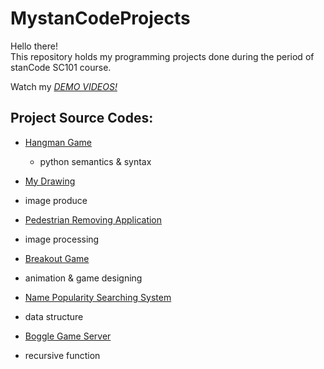 # MystanCodeProjects
Hello there!\
This repository holds my programming projects done during the period of stanCode SC101 course.

Watch my *[DEMO VIDEOS!](https://drive.google.com/drive/folders/1Gi3bn9qPW_gR0ISyGzVPLd5Bztdvd7rF?fbclid=IwAR36BW3v_bHn-Idsh-0_ROSWLwrXOzoervZId25OOzH2LX4b6FCGDfULdDg)*

## Project Source Codes:
* [Hangman Game](https://github.com/Jess1006/MystanCodeProjects/blob/main/MystanCodeProjects/hangman_game/hangman.py)
  * python semantics & syntax 
  
*  [My Drawing](https://github.com/Jess1006/MystanCodeProjects/blob/main/MystanCodeProjects/my_drawing/my_drawing.py)
  * image produce
  
*  [Pedestrian Removing Application](https://github.com/Jess1006/MystanCodeProjects/blob/main/MystanCodeProjects/my_photoshop/stanCodoshop.py)
  * image processing
  
*  [Breakout Game](https://github.com/Jess1006/MystanCodeProjects/blob/main/MystanCodeProjects/breakout_game/breakout.py)
  * animation & game designing
  
*  [Name Popularity Searching System](https://github.com/Jess1006/MystanCodeProjects/blob/main/MystanCodeProjects/name_searching_system/babygraphics.py)
  * data structure
  
*  [Boggle Game Server](https://github.com/Jess1006/MystanCodeProjects/blob/main/MystanCodeProjects/boggle_game_solver/boggle.py)
  * recursive function
